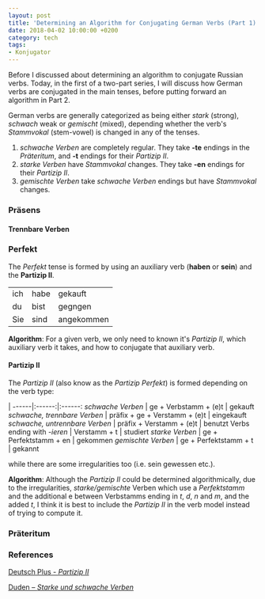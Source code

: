 ```yaml
---
layout: post
title: 'Determining an Algorithm for Conjugating German Verbs (Part 1)'
date: 2018-04-02 10:00:00 +0200
category: tech
tags:
- Konjugator
---
```


Before I discussed about determining an algorithm to conjugate Russian verbs. Today, in the first of a two-part series, I will discuss how German verbs are conjugated in the main tenses, before putting forward an algorithm in Part 2.

German verbs are generally categorized as being either *stark* (strong), *schwach* weak or *gemischt* (mixed), depending whether the verb's *Stammvokal* (stem-vowel) is changed in any of the tenses.
1. *schwache Verben* are completely regular. They take **-te** endings in the *Präteritum*, and **-t** endings for their *Partizip II*.
2. *starke Verben* have *Stammvokal* changes. They take **-en** endings for their *Partizip II*.
3. *gemischte Verben* take *schwache Verben* endings but have *Stammvokal* changes.

### Präsens

#### Trennbare Verben

### Perfekt

The *Perfekt* tense is formed by using an auxiliary verb (**haben** or **sein**) and the **Partizip II**.

| | | |
| --- | ---- | ----- |
| ich   | habe   | gekauft |
| du   | bist   | gegngen |
| Sie   | sind   | angekommen |

**Algorithm**: For a given verb, we only need to known it's *Partizip II*, which auxiliary verb it takes, and how to conjugate that auxiliary verb.

#### Partizip II

The *Partizip II* (also know as the *Partizip Perfekt*) is formed depending on the verb type:

|
------|:------:|:------:
*schwache Verben*               | ge + Verbstamm + (e)t           | gekauft
*schwache, trennbare Verben*    | präfix + ge + Verstamm + (e)t   | eingekauft
*schwache, untrennbare Verben*  | präfix + Verstamm + (e)t        | benutzt
Verbs ending with *-ieren*      | Verstamm + t                    | studiert
*starke Verben*                 | ge + Perfektstamm + en          | gekommen
*gemischte Verben*              | ge + Perfektstamm + t           | gekannt

while there are some irregularities too (i.e. sein gewessen etc.).

**Algorithm**: Although the *Partizip II* could be determined algorithmically, due to the irregularities, *starke/gemischte* Verben which use a *Perfektstamm* and the additional e between Verbstamms ending in *t*, *d*, *n* and *m*, and the added *t*, I think it is best to include the *Partizip II* in the verb model instead of trying to compute it.

### Präteritum



### References

[Deutsch Plus - *Partizip II*](https://www.deutschplus.net/pages/Partizip_II_Partizip_Perfekt)

[Duden – *Starke und schwache Verben*](https://www.duden.de/sprachwissen/sprachratgeber/Starke-und-schwache-Verben)
